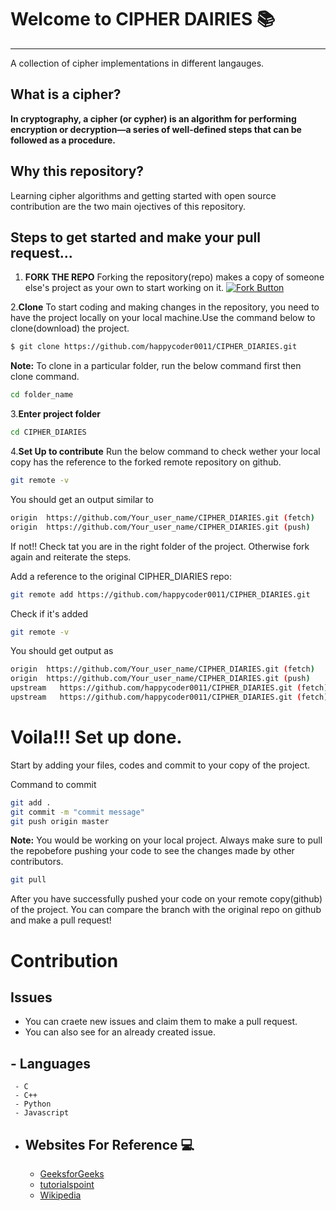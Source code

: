 # Welcome to  CIPHER DAIRIES :books:
***
A collection of cipher implementations in different langauges.

## What is a cipher?
**In cryptography, a cipher (or cypher) is an algorithm for performing encryption or decryption—a series of well-defined steps that can be followed as a procedure.**

## Why this repository?
Learning cipher algorithms and getting started with open source contribution are the two main ojectives of this repository.

## Steps to get started and make your pull request...
1. **FORK THE REPO**
Forking the repository(repo) makes a copy of someone else's project as your own to start working on it.
 [![Fork Button](https://help.github.com/assets/images/help/repository/fork_button.jpg)](https://github.com/happycoder0011/CIPHER_DIARIES/tree/master)

2.**Clone**
To start coding and making changes in the repository, you need to have the project locally on your local machine.Use the command below to clone(download) the project.
```sh
$ git clone https://github.com/happycoder0011/CIPHER_DIARIES.git
```
**Note:** To clone in a particular folder, run the below command first then clone command.
```sh
cd folder_name
```
3.**Enter project folder**
```sh
cd CIPHER_DIARIES
```
4.**Set Up to contribute**
Run the below command to check wether your local copy has the reference to the forked remote repository on github.
```sh
git remote -v 
```

You should get an output similar to 
```sh
origin  https://github.com/Your_user_name/CIPHER_DIARIES.git (fetch)
origin  https://github.com/Your_user_name/CIPHER_DIARIES.git (push)
```

If not!! Check tat you are in the right folder of the project. Otherwise fork again and reiterate the steps.

Add a reference to the original CIPHER_DIARIES repo:
```sh
git remote add https://github.com/happycoder0011/CIPHER_DIARIES.git
```

Check if it's added 
```sh
git remote -v
```

You should get output as
```sh
origin  https://github.com/Your_user_name/CIPHER_DIARIES.git (fetch)
origin  https://github.com/Your_user_name/CIPHER_DIARIES.git (push)
upstream   https://github.com/happycoder0011/CIPHER_DIARIES.git (fetch)
upstream   https://github.com/happycoder0011/CIPHER_DIARIES.git (fetch)
```

# Voila!!! Set up done.

Start by adding your files, codes and commit to your copy of the project.

Command to commit
```sh
git add .
git commit -m "commit message"
git push origin master
```

**Note:** You would be working on your local project. Always make sure to pull the repobefore pushing your code to see the changes made by other contributors.
```sh
git pull
```

After you have successfully pushed your code on your remote copy(github) of the project. You can compare the branch with the original repo on github and make a pull request!


# Contribution

## Issues
- You can craete new issues and claim them to make a pull request.
- You can also see for an already created issue.

## - Languages
     - C
     - C++
     - Python
     - Javascript


- ## Websites For Reference :computer:
    - [GeeksforGeeks](http://www.geeksforgeeks.org) 
    - [tutorialspoint](http://www.tutorialspoint.com)
    - [Wikipedia](https://en.wikipedia.org)












